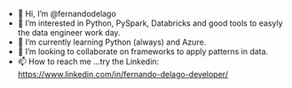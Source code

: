 - 👋 Hi, I’m @fernandodelago
- 👀 I’m interested in Python, PySpark, Databricks and good tools to easyly the data engineer work day.
- 🌱 I’m currently learning Python (always) and Azure.
- 💞️ I’m looking to collaborate on frameworks to apply patterns in data.
- 📫 How to reach me ...try the Linkedin: https://www.linkedin.com/in/fernando-delago-developer/

<!---
fernandodelago/fernandodelago is a ✨ special ✨ repository because its `README.md` (this file) appears on your GitHub profile.
You can click the Preview link to take a look at your changes.
--->
